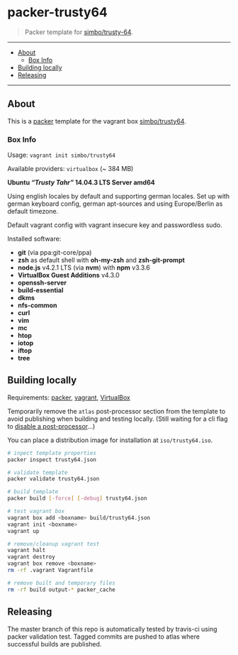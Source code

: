packer-trusty64
===============

  > Packer template for [simbo/trusty-64](https://atlas.hashicorp.com/simbo/boxes/trusty64).

---

<!-- MarkdownTOC -->

- [About](#about)
    - [Box Info](#box-info)
- [Building locally](#building-locally)
- [Releasing](#releasing)

<!-- /MarkdownTOC -->

---


## About

This is a [packer](https://packer.io/) template for the vagrant box 
[simbo/trusty64](https://atlas.hashicorp.com/simbo/boxes/trusty64).


### Box Info

Usage: `vagrant init simbo/trusty64`

Available providers: `virtualbox` (~ 384 MB)

**Ubuntu *“Trusty Tahr”* 14.04.3 LTS Server amd64**

Using english locales by default and supporting german locales. Set up with 
german keyboard config, german apt-sources and using Europe/Berlin as default 
timezone.

Default vagrant config with vagrant insecure key and passwordless sudo.

Installed software:
  - **git** (via ppa:git-core/ppa)
  - **zsh** as default shell with **oh-my-zsh** and **zsh-git-prompt**
  - **node.js** v4.2.1 LTS (via **nvm**) with **npm** v3.3.6
  - **VirtualBox Guest Additions** v4.3.0
  - **openssh-server**
  - **build-essential**
  - **dkms**
  - **nfs-common**
  - **curl**
  - **vim**
  - **mc**
  - **htop**
  - **iotop**
  - **iftop**
  - **tree**


## Building locally

Requirements:
  [packer](https://packer.io/),
  [vagrant](https://www.vagrantup.com/),
  [VirtualBox](https://www.virtualbox.org/)

Temporarily remove the `atlas` post-processor section from the template to 
avoid publishing when building and testing locally. (Still waiting for a cli 
flag to [disable a post-processor](https://github.com/mitchellh/packer/issues/2679)…)

You can place a distribution image for installation at `iso/trusty64.iso`.

``` sh
# inpect template properties
packer inspect trusty64.json

# validate template
packer validate trusty64.json

# build template
packer build [-force] [-debug] trusty64.json

# test vagrant box
vagrant box add <boxname> build/trusty64.json
vagrant init <boxname>
vagrant up

# remove/cleanup vagrant test
vagrant halt
vagrant destroy
vagrant box remove <boxname>
rm -rf .vagrant Vagrantfile

# remove built and temporary files
rm -rf build output-* packer_cache
```


## Releasing

The master branch of this repo is automatically tested by travis-ci using packer
validation test. Tagged commits are pushed to atlas where successful builds are 
published.


